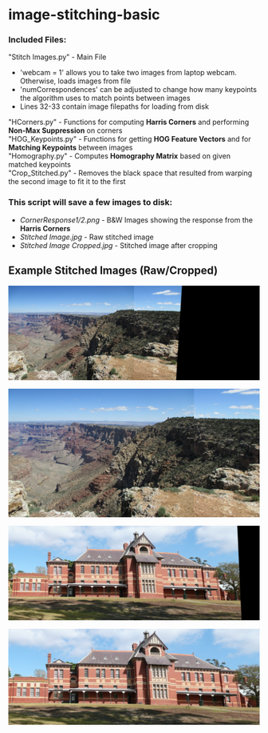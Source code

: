 # image-stitching-basic

### Included Files:
"Stitch Images.py" - Main File
* 'webcam = 1' allows you to take two images from laptop webcam. Otherwise, loads images from file
* 'numCorrespondences' can be adjusted to change how many keypoints the algorithm uses to match points between images
* Lines 32-33 contain image filepaths for loading from disk

"HCorners.py" - Functions for computing __Harris Corners__ and performing __Non-Max Suppression__ on corners  
"HOG_Keypoints.py" - Functions for getting __HOG Feature Vectors__ and for __Matching Keypoints__ between images  
"Homography.py" - Computes __Homography Matrix__ based on given matched keypoints  
"Crop_Stitched.py" - Removes the black space that resulted from warping the second image to fit it to the first

### This script will save a few images to disk:
* _CornerResponse1/2.png_ - B&W Images showing the response from the __Harris Corners__
* _Stitched Image.jpg_ - Raw stitched image
* _Stitched Image Cropped.jpg_ - Stitched image after cropping

## Example Stitched Images (Raw/Cropped)
![Stitched Image](https://raw.githubusercontent.com/cehusted/image-stitching-basic/master/Samples/Stitched_Image4.jpg)

![Cropped Stitched Image](https://raw.githubusercontent.com/cehusted/image-stitching-basic/master/Samples/Stitched_Image4_Cropped.jpg)

![Stitched Image](https://raw.githubusercontent.com/cehusted/image-stitching-basic/master/Samples/Stitched_Image2.jpg)

![Cropped Stitched Image](https://raw.githubusercontent.com/cehusted/image-stitching-basic/master/Samples/Stitched_Image2_Cropped.jpg)

